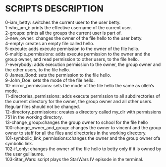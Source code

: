 <h1>SCRIPTS DESCRIPTION</h1>
0-iam_betty: switches the current user to the user betty.<br>
1-who_am_i:  prints the effective username of the current user.<br>
2-groups: prints all the groups the current user is part of.<br>
3-new_owner: changes the owner of the file hello to the user betty.<br>
4-empty: creates an empty file called hello.<br>
5-execute:  adds execute permission to the owner of the file hello.<br>
6-multiple_permissions: adds execute permission to the owner and the group owner, and read permission to other users, to the file hello.<br>
7-everybody: adds execution permission to the owner, the group owner and the other users, to the file hello.<br>
8-James_Bond: sets the permission to the file hello. <br>
9-John_Doe: sets the mode of the file hello.<br>
10-mirror_permissions: sets the mode of the file hello the same as olleh’s mode.<br>
11-directories_permissions: adds execute permission to all subdirectories of the current directory for the owner, the group owner and all other users. Regular files should not be changed.<br>
12-directory_permissions: creates a directory called my_dir with permissions 751 in the working directory.<br>
13-change_group:changes the group owner to school for the file hello<br>
100-change_owner_and_group: changes the owner to vincent and the group owner to staff for all the files and directories in the working directory.<br>
101-symbolic_link_permissions:changes the owner and the group owner ofa symbolic link.<br>
102-if_only:  changes the owner of the file hello to betty only if it is owned by the user guillaume.<br>
103-Star_Wars: script plays the StarWars IV episode in the terminal.<br>
